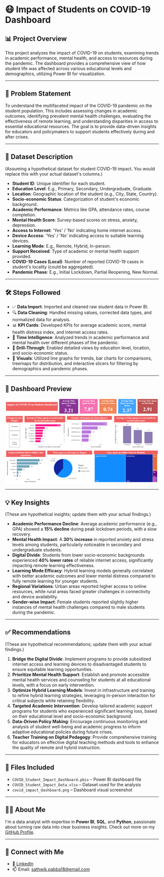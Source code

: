 # 😷 Impact of Students on COVID-19 Dashboard

## 📊 Project Overview

This project analyzes the impact of COVID-19 on students, examining trends in academic performance, mental health, and access to resources during the pandemic. The dashboard provides a comprehensive view of how student life was affected across various educational levels and demographics, utilizing Power BI for visualization.

---

## 🧩 Problem Statement

To understand the multifaceted impact of the COVID-19 pandemic on the student population. This includes assessing changes in academic outcomes, identifying prevalent mental health challenges, evaluating the effectiveness of remote learning, and understanding disparities in access to essential educational resources. The goal is to provide data-driven insights for educators and policymakers to support students effectively during and after crises.

---

## 📁 Dataset Description

(Assuming a hypothetical dataset for student COVID-19 impact. You would replace this with your actual dataset's columns.)

-   **Student ID**: Unique identifier for each student.
-   **Education Level**: E.g., Primary, Secondary, Undergraduate, Graduate.
-   **Location**: Geographic location of the student (e.g., City, State, Country).
-   **Socio-economic Status**: Categorization of student's economic background.
-   **Academic Performance**: Metrics like GPA, attendance rates, course completion.
-   **Mental Health Score**: Survey-based scores on stress, anxiety, depression.
-   **Access to Internet**: 'Yes' / 'No' indicating home internet access.
-   **Device Access**: 'Yes' / 'No' indicating access to suitable learning devices.
-   **Learning Mode**: E.g., Remote, Hybrid, In-person.
-   **Support Received**: Type of academic or mental health support provided.
-   **COVID-19 Cases (Local)**: Number of reported COVID-19 cases in student's locality (could be aggregated).
-   **Pandemic Phase**: E.g., Initial Lockdown, Partial Reopening, New Normal.

---

## 🛠️ Steps Followed

-   ✅ **Data Import**: Imported and cleaned raw student data in Power BI.
-   🔍 **Data Cleaning**: Handled missing values, corrected data types, and normalized data for analysis.
-   📊 **KPI Cards**: Developed KPIs for average academic score, mental health distress index, and internet access rates.
-   📅 **Time Intelligence**: Analyzed trends in academic performance and mental health over different phases of the pandemic.
-   📌 **Drill-Through**: Enabled detailed views by education level, location, and socio-economic status.
-   🎨 **Visuals**: Utilized line graphs for trends, bar charts for comparisons, treemaps for distribution, and interactive slicers for filtering by demographics and pandemic phases.

---

## 📸 Dashboard Preview

![Dashboard Screenshot](https://github.com/Sathwik-pabba/Impact-of-covid-19-on-students-dashboard/blob/main/Impact%20of%20COVID-19%20on%20Students%20Dashboard.png.png)


---

## 💡 Key Insights

(These are hypothetical insights; update them with your actual findings.)

-   **Academic Performance Decline**: Average academic performance (e.g., GPA) showed a **15% decline** during peak lockdown periods, with a slow recovery.
-   **Mental Health Impact**: A **30% increase** in reported anxiety and stress levels among students, particularly noticeable in secondary and undergraduate students.
-   **Digital Divide**: Students from lower socio-economic backgrounds experienced **40% lower rates** of reliable internet access, significantly impacting remote learning effectiveness.
-   **Learning Mode Efficacy**: Hybrid learning models generally correlated with better academic outcomes and lower mental distress compared to fully remote learning for younger students.
-   **Regional Variations**: Urban areas reported higher access to online resources, while rural areas faced greater challenges in connectivity and device availability.
-   **Gender-wise Impact**: Female students reported slightly higher instances of mental health challenges compared to male students during the pandemic.

---

## ✅ Recommendations

(These are hypothetical recommendations; update them with your actual findings.)

1.  **Bridge the Digital Divide**: Implement programs to provide subsidized internet access and learning devices to disadvantaged students to ensure equitable learning opportunities.
2.  **Prioritize Mental Health Support**: Establish and promote accessible mental health services and counseling for students at all educational levels, with a focus on early intervention.
3.  **Optimize Hybrid Learning Models**: Invest in infrastructure and training to refine hybrid learning strategies, leveraging in-person interaction for critical subjects while retaining flexibility.
4.  **Targeted Academic Intervention**: Develop tailored academic support programs for students who experienced significant learning loss, based on their educational level and socio-economic background.
5.  **Data-Driven Policy Making**: Encourage continuous monitoring and analysis of student well-being and academic progress to inform adaptive educational policies during future crises.
6.  **Teacher Training on Digital Pedagogy**: Provide comprehensive training for educators on effective digital teaching methods and tools to enhance the quality of remote and hybrid instruction.

---

## 📁 Files Included

-   `COVID_Student_Impact_Dashboard.pbix` – Power BI dashboard file
-   `COVID_Student_Impact_Data.xlsx` – Dataset used for the analysis
-   `covid_impact_dashboard.png` – Dashboard visual screenshot

---

## 🙋‍♂️ About Me

I'm a data analyst with expertise in **Power BI**, **SQL**, and **Python**, passionate about turning raw data into clear business insights.
Check out more on my [GitHub Profile](https://github.com/Sathwik-pabba).

---

## 🔗 Connect with Me

-   💼 [LinkedIn](https://linkedin.com/in/sathwikpabba)
-   📫 Email: sathwik.pabba18@email.com
